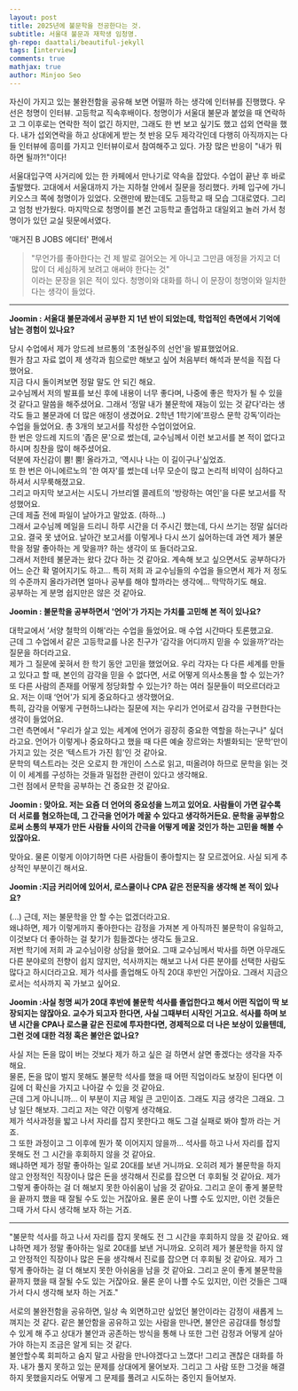 ```yaml
---
layout: post
title: 2025년에 불문학을 전공한다는 것.
subtitle: 서울대 불문과 재학생 임청명.
gh-repo: daattali/beautiful-jekyll
tags: [interview]
comments: true
mathjax: true
author: Minjoo Seo
---
```


자신이 가지고 있는 불완전함을 공유해 보면 어떨까 하는 생각에 인터뷰를 진행했다. 우선은 청명이 인터뷰. 고등학교 직속후배이다. 청명이가 서울대 불문과 붙었을 때 연락하고 그 이후로는 연락한 적이 없긴 하지만, 그래도 한 번 보고 싶기도 했고 섭외 연락을 했다. 내가 섭외연락을 하고 상대에게 받는 첫 반응 모두 제각각인데 다행히 아직까지는 다들 인터뷰에 흥미를 가지고 인터뷰이로서 참여해주고 있다. 가장 많은 반응이 "내가 뭐 하면 될까?!"이다!  


서울대입구역 사거리에 있는 한 카페에서 만나기로 약속을 잡았다. 수업이 끝난 후 바로 출발했다. 고대에서 서울대까지 가는 지하철 안에서 질문을 정리했다. 카페 입구에 가니 키오스크 쪽에 청명이가 있었다. 오랜만에 봤는데도 고등학교 때 모습 그대로였다. 그리고 엄청 반가웠다. 마지막으로 청명이를 본건 고등학교 졸업하고 대일외고 놀러 가서 청명이가 있던 교실 뒷문에서였다.

'매거진 B JOBS 에디터' 편에서    
> "무언가를 좋아한다는 건 제 발로 걸어오는 게 아니고 그만큼 애정을 가지고 더 많이 더 세심하게 보려고 애써야 한다는 것"    
이라는 문장을 읽은 적이 있다. 청명이와 대화를 하니 이 문장이 청명이와 일치한다는 생각이 들었다.
---

**Joomin : 서울대 불문과에서 공부한 지 1년 반이 되었는데, 학업적인 측면에서 기억에 남는 경험이 있나요?**

당시 수업에서 제가 앙드레 브르통의 '초현실주의 선언'을 발표했었어요.  
뭔가 참고 자료 없이 제 생각과 힘으로만 해보고 싶어 처음부터 해석과 분석을 직접 다 했어요.  
지금 다시 돌이켜보면 정말 말도 안 되긴 해요.  
교수님께서 저의 발표를 보신 후에 내용이 너무 좋다며, 나중에 좋은 학자가 될 수 있을 것 같다고 말씀을 해주셨어요.
그래서 ‘정말 내가 불문학에 재능이 있는 것 같다'라는 생각도 들고 불문과에 더 많은 애정이 생겼어요.
2학년 1학기에‘프랑스 문학 강독’이라는 수업을 들었어요. 총 3개의 보고서를 작성한 수업이었어요.  
한 번은 앙드레 지드의 '좁은 문'으로 썼는데, 교수님께서 이런 보고서를 본 적이 없다고 하시며 칭찬을 많이 해주셨어요.  
덕분에 자신감이 뿜! 뿜! 올라가고, ‘역시나 나는 이 길이구나'싶었죠.  
또 한 번은 아니에르노의 '한 여자'를 썼는데 너무 모순이 많고 논리적 비약이 심하다고 하셔서 시무룩해졌고요.  
그리고 마지막 보고서는 시도니 가브리엘 콜레트의 '방랑하는 여인'을 다룬 보고서를 작성했어요.  
근데 제출 전에 파일이 날아가고 말았죠. (하하...)  
그래서 교수님께 메일을 드리니 하루 시간을 더 주시긴 했는데, 다시 쓰기는 정말 싫더라고요. 결국 못 냈어요.
날아간 보고서를 이렇게나 다시 쓰기 싫어하는데 과연 제가 불문학을 정말 좋아하는 게 맞을까? 하는 생각이 또 들더라고요.  
그래서 저한테 불문과는 왔다 갔다 하는 것 같아요. 계속해 보고 싶으면서도 공부하다가 어느 순간 확 멀어지기도 하고…
특히 저희 과 교수님들의 수업을 들으면서 제가 저 정도의 수준까지 올라가려면 얼마나 공부를 해야 할까라는 생각에… 막막하기도 해요.  
공부하는 게 분명 쉽지만은 않은 것 같아요.



**Joomin : 불문학을 공부하면서 '언어'가 가지는 가치를 고민해 본 적이 있나요?**

대학교에서 ‘서양 철학의 이해'라는 수업을 들었어요. 매 수업 시간마다 토론했고요.  
근데 그 수업에서 같은 고등학교를 나온 친구가 ‘감각을 어디까지 믿을 수 있을까?’라는 질문을 하더라고요.  
제가 그 질문에 꽂혀서 한 학기 동안 고민을 했었어요.
우리 각자는 다 다른 세계를 만들고 있다고 할 때, 본인의 감각을 믿을 수 없다면, 서로 어떻게 의사소통을 할 수 있는가?  
또 다른 사람의 존재를 어떻게 정당화할 수 있는가? 하는 여러 질문들이 떠오르더라고요.
저는 이때 ‘언어'가 되게 중요하다고 생각했어요.  
특히, 감각을 어떻게 구현하느냐라는 질문에 저는 우리가 언어로서 감각을 구현한다는 생각이 들었어요.  
그런 측면에서 "우리가 살고 있는 세계에 언어가 굉장히 중요한 역할을 하는구나" 싶더라고요.
언어가 이렇게나 중요하다고 했을 때 다른 예술 장르와는 차별화되는 ‘문학'만이 가지고 있는 것은 ‘텍스트가 가진 힘'인 것 같아요.  
문학의 텍스트라는 것은 오로지 한 개인이 스스로 읽고, 떠올려야 하므로 문학을 읽는 것이 이 세계를 구성하는 것들과 밀접한 관련이 있다고 생각해요.  
그런 점에서 문학을 공부하는 건 중요한 것 같아요.


**Joomin  : 맞아요. 저는 요즘 더 언어의 중요성을 느끼고 있어요. 사람들이 가면 갈수록 더 서로를 혐오하는데, 그 간극을 언어가 메꿀 수 있다고 생각하거든요.  문학을 공부함으로써 소통의 부재가 만든 사람들 사이의 간극을 어떻게 메꿀 것인가 하는 고민을 해볼 수 있잖아요.**

맞아요. 물론 이렇게 이야기하면 다른 사람들이 좋아할지는 잘 모르겠어요. 사실 되게 추상적인 부분이긴 해서요.

**Joomin :지금 커리어에 있어서, 로스쿨이나 CPA 같은 전문직을 생각해 본 적이 있나요?**

(...) 근데, 저는 불문학을 안 할 수는 없겠더라고요.  
왜냐하면, 제가 이렇게까지 좋아한다는 감정을 가져본 게 아직까진 불문학이 유일하고, 이것보다 더 좋아하는 걸 찾기가 힘들겠다는 생각도 들고요.  
저번 학기에 저희 과 교수님이랑 상담을 했어요.  그때 교수님께서 박사를 하면 아무래도 다른 분야로의 전향이 쉽지 않지만, 석사까지는 해보고 나서 다른 분야를 선택한 사람도 많다고 하시더라고요.  제가 석사를 졸업해도 아직 20대 후반인 거잖아요. 그래서 지금으로서는 석사까지 꼭 가보고 싶어요.

**Joomin :사실 청명 씨가 20대 후반에 불문학 석사를 졸업한다고 해서 어떤 직업이 딱 보장되지는 않잖아요. 교수가 되고자 한다면, 사실 그때부터 시작인 거고요. 석사를 하며 보낸 시간을 CPA나 로스쿨 같은 진로에 투자한다면, 경제적으로 더 나은 보상이 있을텐데, 그런 것에 대한 걱정 혹은 불안은 없나요?**

사실 저는 돈을 많이 버는 것보다 제가 하고 싶은 걸 하면서 살면 좋겠다는 생각을 자주 해요.  
물론, 돈을 많이 벌지 못해도 불문학 석사를 했을 때 어떤 직업이라도 보장이 된다면 이 길에 더 확신을 가지고 나아갈 수 있을 것 같아요.  
근데 그게 아니니까… 이 부분이 지금 제일 큰 고민이죠. 그래도 지금 생각은 그래요. 그냥 일단 해보자.
그리고 저는 약간 이렇게 생각해요.  
제가 석사과정을 밟고 나서 자리를 잡지 못한다고 해도 그걸 실패로 봐야 할까 라는 거죠.  
그 또한 과정이고 그 이후에 뭔가 쭉 이어지지 않을까…
석사를 하고 나서 자리를 잡지 못해도 전 그 시간을 후회하지 않을 것 같아요.  
왜냐하면 제가 정말 좋아하는 일로 20대를 보낸 거니까요.
오히려 제가 불문학을 하지 않고 안정적인 직장이나 많은 돈을 생각해서 진로를 잡으면 더 후회될 것 같아요. 
제가 그렇게 좋아하는 걸 더 해보지 못한 아쉬움이 남을 것 같아요. 
그리고 운이 좋게 불문학을 끝까지 했을 때 잘될 수도 있는 거잖아요. 
물론 운이 나쁠 수도 있지만, 이런 것들은 그때 가서 다시 생각해 보자 하는 거죠.

---
"불문학 석사를 하고 나서 자리를 잡지 못해도 전 그 시간을 후회하지 않을 것 같아요. 왜냐하면 제가 정말 좋아하는 일로 20대를 보낸 거니까요. 오히려 제가 불문학을 하지 않고 안정적인 직장이나 많은 돈을 생각해서 진로를 잡으면 더 후회될 것 같아요. 제가 그렇게 좋아하는 걸 더 해보지 못한 아쉬움을 남을 것 같아요. 그리고 운이 좋게 불문학을 끝까지 했을 때 잘될 수도 있는 거잖아요. 물론 운이 나쁠 수도 있지만, 이런 것들은 그때 가서 다시 생각해 보자 하는 거죠."

서로의 불완전함을 공유하면, 일상 속 외면하고만 싶었던 불안이라는 감정이 새롭게 느껴지는 것 같다. 같은 불안함을 공유하고 있는 사람을 만나면, 불안은 공감대를 형성할 수 있게 해 주고 상대가 불안과 공존하는 방식을 통해 나 또한 그런 감정과 어떻게 살아가야 하는지 조금은 알게 되는 것 같다.  
불안할수록 회피하고 숨지 말고 사람을 만나야겠다고 느꼈다! 그리고 괜찮은 대화를 하자. 내가 풀지 못하고 있는 문제를 상대에게 물어보자. 그리고 그 사람 또한 그것을 해결하지 못했을지라도 어떻게 그 문제를 풀려고 시도하는 중인지 들어보자. 


